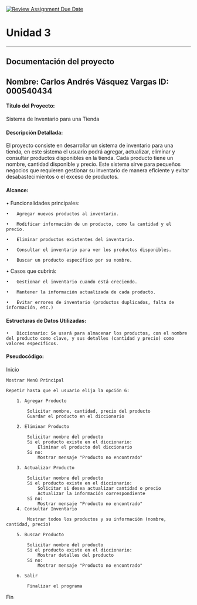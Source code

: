 [![Review Assignment Due Date](https://classroom.github.com/assets/deadline-readme-button-22041afd0340ce965d47ae6ef1cefeee28c7c493a6346c4f15d667ab976d596c.svg)](https://classroom.github.com/a/PehQeuqy)
# Unidad 3
---
## Documentación del proyecto
Nombre: Carlos Andrés Vásquez Vargas
ID: 000540434
---
 
#### Título del Proyecto:

Sistema de Inventario para una Tienda

#### Descripción Detallada:

El proyecto consiste en desarrollar un sistema de inventario para una tienda, en este sistema el usuario podrá agregar, actualizar, eliminar y consultar productos disponibles en la tienda. Cada producto tiene un nombre, cantidad disponible y precio. Este sistema sirve para pequeños negocios que requieren gestionar su inventario de manera eficiente y evitar desabastecimientos o el exceso de productos.

#### Alcance:

•   Funcionalidades principales:

	•   Agregar nuevos productos al inventario.

	•	Modificar información de un producto, como la cantidad y el precio.

	•   Eliminar productos existentes del inventario.

	•	Consultar el inventario para ver los productos disponibles.

	•	Buscar un producto específico por su nombre.

•   Casos que cubrirá:

	•	Gestionar el inventario cuando está creciendo.

	•	Mantener la información actualizada de cada producto.

	•	Evitar errores de inventario (productos duplicados, falta de información, etc.)

#### Estructuras de Datos Utilizadas:

	•	Diccionario: Se usará para almacenar los productos, con el nombre del producto como clave, y sus detalles (cantidad y precio) como valores específicos. 

#### Pseudocódigo: 

Inicio

    Mostrar Menú Principal

    Repetir hasta que el usuario elija la opción 6:

        1. Agregar Producto

            Solicitar nombre, cantidad, precio del producto
            Guardar el producto en el diccionario

        2. Eliminar Producto

            Solicitar nombre del producto
            Si el producto existe en el diccionario: 
                Eliminar el producto del diccionario
            Si no:
                Mostrar mensaje "Producto no encontrado"

        3. Actualizar Producto

            Solicitar nombre del producto
            Si el producto existe en el diccionario:
                Solicitar si desea actualizar cantidad o precio
                Actualizar la información correspondiente
            Si no:
                Mostrar mensaje "Producto no encontrado"
        4. Consultar Inventario

            Mostrar todos los productos y su información (nombre, cantidad, precio)

        5. Buscar Producto

            Solicitar nombre del producto
            Si el producto existe en el diccionario:
                Mostrar detalles del producto
            Si no:
                Mostrar mensaje "Producto no encontrado"

        6. Salir

            Finalizar el programa

Fin



